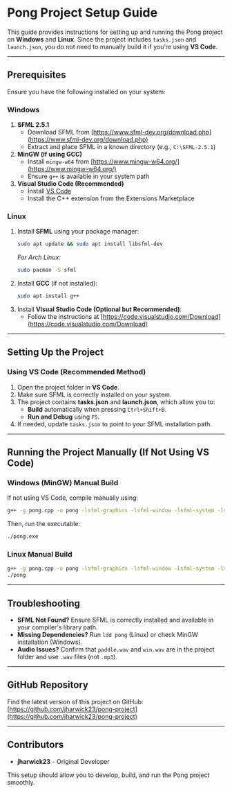 # Pong Project Setup Guide

This guide provides instructions for setting up and running the Pong project on **Windows** and **Linux**. Since the project includes `tasks.json` and `launch.json`, you do not need to manually build it if you're using **VS Code**.

---

## Prerequisites

Ensure you have the following installed on your system:

### **Windows**
1. **SFML 2.5.1**
   - Download SFML from [https://www.sfml-dev.org/download.php](https://www.sfml-dev.org/download.php)
   - Extract and place SFML in a known directory (e.g., `C:\SFML-2.5.1`)
2. **MinGW (if using GCC)**
   - Install `mingw-w64` from [https://www.mingw-w64.org/](https://www.mingw-w64.org/)
   - Ensure `g++` is available in your system path
3. **Visual Studio Code (Recommended)**
   - Install [VS Code](https://code.visualstudio.com/)
   - Install the C++ extension from the Extensions Marketplace

### **Linux**
1. Install **SFML** using your package manager:
   ```sh
   sudo apt update && sudo apt install libsfml-dev
   ```
   _For Arch Linux:_
   ```sh
   sudo pacman -S sfml
   ```
2. Install **GCC** (if not installed):
   ```sh
   sudo apt install g++
   ```
3. Install **Visual Studio Code (Optional but Recommended)**:
   - Follow the instructions at [https://code.visualstudio.com/Download](https://code.visualstudio.com/Download)

---

## Setting Up the Project

### **Using VS Code (Recommended Method)**
1. Open the project folder in **VS Code**.
2. Make sure SFML is correctly installed on your system.
3. The project contains **tasks.json** and **launch.json**, which allow you to:
   - **Build** automatically when pressing `Ctrl+Shift+B`.
   - **Run and Debug** using `F5`.
4. If needed, update `tasks.json` to point to your SFML installation path.

---

## **Running the Project Manually** (If Not Using VS Code)

### **Windows (MinGW) Manual Build**
If not using VS Code, compile manually using:
```sh
g++ -g pong.cpp -o pong -lsfml-graphics -lsfml-window -lsfml-system -lsfml-audio
```
Then, run the executable:
```sh
./pong.exe
```

### **Linux Manual Build**
```sh
g++ -g pong.cpp -o pong -lsfml-graphics -lsfml-window -lsfml-system -lsfml-audio
./pong
```

---

## Troubleshooting
- **SFML Not Found?** Ensure SFML is correctly installed and available in your compiler's library path.
- **Missing Dependencies?** Run `ldd pong` (Linux) or check MinGW installation (Windows).
- **Audio Issues?** Confirm that `paddle.wav` and `win.wav` are in the project folder and use `.wav` files (not `.mp3`).

---

## GitHub Repository
Find the latest version of this project on GitHub:
[https://github.com/jharwick23/pong-project](https://github.com/jharwick23/pong-project)

---

## Contributors
- **jharwick23** - Original Developer

This setup should allow you to develop, build, and run the Pong project smoothly. 

